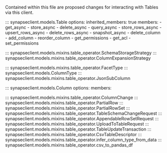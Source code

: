 Contained within this file are proposed changes for interacting with Tables via this
client.



::: synapseclient.models.Table
    options:
        inherited_members: true
        members:
        - get_async
        - store_async
        - delete_async
        - query_async
        - store_rows_async
        - upsert_rows_async
        - delete_rows_async
        - snapshot_async
        - delete_column
        - add_column
        - reorder_column
        - get_permissions
        - get_acl
        - set_permissions

::: synapseclient.models.mixins.table_operator.SchemaStorageStrategy
::: synapseclient.models.mixins.table_operator.ColumnExpansionStrategy

::: synapseclient.models.mixins.table_operator.FacetType
::: synapseclient.models.ColumnType
::: synapseclient.models.mixins.table_operator.JsonSubColumn

::: synapseclient.models.Column
    options:
        members:

::: synapseclient.models.mixins.table_operator.ColumnChange
::: synapseclient.models.mixins.table_operator.PartialRow
::: synapseclient.models.mixins.table_operator.PartialRowSet
::: synapseclient.models.mixins.table_operator.TableSchemaChangeRequest
::: synapseclient.models.mixins.table_operator.AppendableRowSetRequest
::: synapseclient.models.mixins.table_operator.UploadToTableRequest
::: synapseclient.models.mixins.table_operator.TableUpdateTransaction
::: synapseclient.models.mixins.table_operator.CsvTableDescriptor
::: synapseclient.models.mixins.table_operator.infer_column_type_from_data
::: synapseclient.models.mixins.table_operator.csv_to_pandas_df
